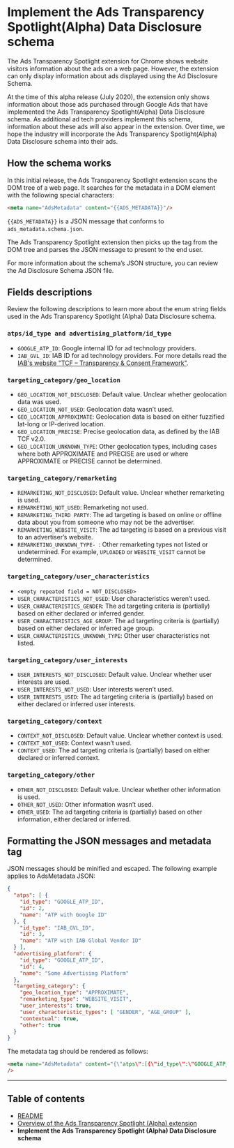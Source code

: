 # Implement the Ads Transparency Spotlight(Alpha) Data Disclosure schema

The Ads Transparency Spotlight extension for Chrome shows website visitors information about the ads on a web page. However, the extension can only display information about ads displayed using the Ad Disclosure Schema.

At the time of this alpha release (July 2020), the extension only shows information about those ads purchased through Google Ads that have implemented the Ads Transparency Spotlight(Alpha) Data Disclosure schema. As additional ad tech providers implement this schema, information about these ads will also appear in the extension. Over time, we hope the industry will incorporate the Ads Transparency Spotlight(Alpha) Data Disclosure schema into their ads.

## How the schema works

In this initial release, the Ads Transparency Spotlight extension scans the DOM tree of a web page. It searches for the metadata in a DOM element with the following special characters: 

```html
<meta name="AdsMetadata" content="{{ADS_METADATA}}"/>
```

`{{ADS_METADATA}}` is a JSON message that conforms to `ads_metadata.schema.json`.

The Ads Transparency Spotlight extension then picks up the tag from the DOM tree and parses the JSON message to present to the end user.

For more information about the schema’s JSON structure, you can review the Ad Disclosure Schema JSON file.

## Fields descriptions

Review the following descriptions to learn more about the enum string fields used in the Ads Transparency Spotlight (Alpha) Data Disclosure schema.

### `atps/id_type and advertising_platform/id_type`

- `GOOGLE_ATP_ID`: Google internal ID for ad technology providers.
- `IAB_GVL_ID`:  IAB ID for ad technology providers. For more details read the [IAB's website "TCF – Transparency & Consent Framework"](https://iabeurope.eu/transparency-consent-framework/).

### `targeting_category/geo_location`

- `GEO_LOCATION_NOT_DISCLOSED`: Default value. Unclear whether geolocation data was used.
- `GEO_LOCATION_NOT_USED`: Geolocation data wasn’t used.
- `GEO_LOCATION_APPROXIMATE`: Geolocation data is based on either fuzzified lat-long or IP-derived location.
- `GEO_LOCATION_PRECISE`: Precise geolocation data, as defined by the IAB TCF v2.0.
- `GEO_LOCATION_UNKNOWN_TYPE`: Other geolocation types, including cases where both APPROXIMATE and PRECISE are used or where APPROXIMATE or PRECISE cannot be determined.

### `targeting_category/remarketing`

- `REMARKETING_NOT_DISCLOSED`: Default value. Unclear whether remarketing is used.
- `REMARKETING_NOT_USED`: Remarketing not used.
- `REMARKETING_THIRD PARTY`: The ad targeting is based on online or offline data about you from someone who may not be the advertiser.
- `REMARKETING_WEBSITE_VISIT`: The ad targeting is based on a previous visit to an advertiser’s website.
- `REMARKETING_UNKNOWN_TYPE- `: Other remarketing types not listed or undetermined. For example, `UPLOADED` or `WEBSITE_VISIT` cannot be determined.

### `targeting_category/user_characteristics`

- `<empty repeated field = NOT_DISCLOSED>`
- `USER_CHARACTERISTICS_NOT_USED`: User characteristics weren’t used.
- `USER_CHARACTERISTICS_GENDER`: The ad targeting criteria is (partially) based on either declared or inferred gender.
- `USER_CHARACTERISTICS_AGE_GROUP`: The ad targeting criteria is (partially) based on either declared or inferred age group.
- `USER_CHARACTERISTICS_UNKNOWN_TYPE`: Other user characteristics not listed.

### `targeting_category/user_interests`

- `USER_INTERESTS_NOT_DISCLOSED`: Default value. Unclear whether user interests are used.
- `USER_INTERESTS_NOT_USED`: User interests weren’t used.
- `USER_INTERESTS_USED`: The ad targeting criteria is (partially) based on either declared or inferred user interests.

### `targeting_category/context`

- `CONTEXT_NOT_DISCLOSED`: Default value. Unclear whether context is used.
- `CONTEXT_NOT_USED`: Context wasn’t used.
- `CONTEXT_USED`: The ad targeting criteria is (partially) based on either declared or inferred context.

### `targeting_category/other`

- `OTHER_NOT_DISCLOSED`: Default value. Unclear whether other information is used.
- `OTHER_NOT_USED`: Other information wasn’t used.
- `OTHER_USED`: The ad targeting criteria is (partially) based on other information, either declared or inferred.

## Formatting the JSON messages and metadata tag

JSON messages should be minified and escaped. The following example applies to AdsMetadata JSON:

```json
{
  "atps": [ {
    "id_type": "GOOGLE_ATP_ID",
    "id": 2,
    "name": "ATP with Google ID"
  }, {
    "id_type": "IAB_GVL_ID",
    "id": 3,
    "name": "ATP with IAB Global Vendor ID"
  } ],
  "advertising_platform": {
    "id_type": "GOOGLE_ATP_ID",
    "id": 4,
    "name": "Some Advertising Platform"
  },
  "targeting_category": {
    "geo_location_type": "APPROXIMATE",
    "remarketing_type": "WEBSITE_VISIT",
    "user_interests": true,
    "user_characteristic_types": [ "GENDER", "AGE_GROUP" ],
    "contextual": true,
    "other": true
  }
}
```

The metadata tag should be rendered as follows:

```html
<meta name="AdsMetadata" content="{\"atps\":[{\"id_type\":\"GOOGLE_ATP_ID\",\"id\":2,\"name\":\"ATP with Google ID\"},{\"id_type\":\"IAB_GVL_ID\",\"id\":3,\"name\":\"ATP with IAB Global Vendor ID\"}],\"advertising_platform\":{\"id_type\":\"GOOGLE_ATP_ID\",\"id\":4,\"name\":\"Some Advertising Platform\"},\"targeting_category\":{\"geo_location_type\":\"APPROXIMATE\",\"remarketing_type\":\"WEBSITE_VISIT\",\"user_interests\":true,\"user_characteristic_types\":[\"GENDER\",\"AGE_GROUP\"],\"contextual\":true,\"other\":true}}"
/>
```

---

## Table of contents

- [README](README.md)
- [Overview of the Ads Transparency Spotlight (Alpha) extension](overview.md)
- **Implement the Ads Transparency Spotlight (Alpha) Data Disclosure schema**
